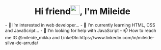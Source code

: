 <h1 align="center">Hi friend<img src="https://raw.githubusercontent.com/kaueMarques/kaueMarques/master/hi.gif" width="30px">, I'm Mileide</h1>
- 👀 I’m interested in web developer...
- 🌱 I’m currently learning HTML, CSS and JavaScript...
- 🤔 I’m looking for help with JavaScript
- 📫 How to reach me IG @mileide_mikka and LinkeDIn https://www.linkedin.com/in/mileide-silva-de-arruda/

<!---
mileide/mileide is a ✨ special ✨ repository because its `README.md` (this file) appears on your GitHub profile.
You can click the Preview link to take a look at your changes.
--->
